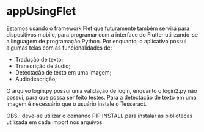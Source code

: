 # appUsingFlet
Estamos usando o framework Flet que futuramente também servirá para dispositivos mobile, para programar com a interface do Flutter utilizando-se a linguagem de programação Python.
Por enquanto, o aplicativo possui algumas telas com as funcionalidades de:
- Tradução de texto;
- Transcrição de áudio;
- Detectação de texto em uma imagem;
- Audiodescrição;

O arquivo login.py possui uma validação de login, enquanto o login2.py não possui, para que possa ser feito testes.
Para a detectação de texto em uma imagem é necessário que o usuário instale o Tesseract.

OBS.: deve-se utilizar o comando PIP INSTALL para instalar as bibliotecas utilizada em cada import nos arquivos.
